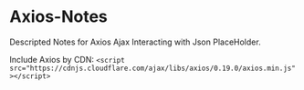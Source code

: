 # Axios-Notes
Descripted Notes for Axios Ajax Interacting with Json PlaceHolder.

Include Axios by CDN:
`<script src="https://cdnjs.cloudflare.com/ajax/libs/axios/0.19.0/axios.min.js"></script>`
